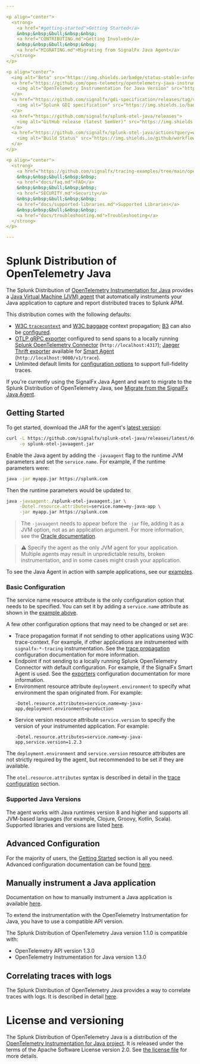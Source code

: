```yaml
---

<p align="center">
  <strong>
    <a href="#getting-started">Getting Started</a>
    &nbsp;&nbsp;&bull;&nbsp;&nbsp;
    <a href="CONTRIBUTING.md">Getting Involved</a>
    &nbsp;&nbsp;&bull;&nbsp;&nbsp;
    <a href="MIGRATING.md">Migrating from SignalFx Java Agent</a>
  </strong>
</p>

<p align="center">
  <img alt="Beta" src="https://img.shields.io/badge/status-stable-informational?style=for-the-badge">
  <a href="https://github.com/open-telemetry/opentelemetry-java-instrumentation/releases/tag/v1.3.0">
    <img alt="OpenTelemetry Instrumentation for Java Version" src="https://img.shields.io/badge/otel-1.3.0-blueviolet?style=for-the-badge">
  </a>
  <a href="https://github.com/signalfx/gdi-specification/releases/tag/v1.0.0">
    <img alt="Splunk GDI specification" src="https://img.shields.io/badge/GDI-1.0.0-blueviolet?style=for-the-badge">
  </a>
  <a href="https://github.com/signalfx/splunk-otel-java/releases">
    <img alt="GitHub release (latest SemVer)" src="https://img.shields.io/github/v/release/signalfx/splunk-otel-java?include_prereleases&style=for-the-badge">
  </a>
  <a href="https://github.com/signalfx/splunk-otel-java/actions?query=workflow%3A%22CI+build%22">
    <img alt="Build Status" src="https://img.shields.io/github/workflow/status/signalfx/splunk-otel-java/CI%20build?style=for-the-badge">
  </a>
</p>

<p align="center">
  <strong>
    <a href="https://github.com/signalfx/tracing-examples/tree/main/opentelemetry-tracing/opentelemetry-java-tracing">Examples</a>
    &nbsp;&nbsp;&bull;&nbsp;&nbsp;
    <a href="docs/faq.md">FAQ</a>
    &nbsp;&nbsp;&bull;&nbsp;&nbsp;
    <a href="SECURITY.md">Security</a>
    &nbsp;&nbsp;&bull;&nbsp;&nbsp;
    <a href="docs/supported-libraries.md">Supported Libraries</a>
    &nbsp;&nbsp;&bull;&nbsp;&nbsp;
    <a href="docs/troubleshooting.md">Troubleshooting</a>
  </strong>
</p>

---
```


<!-- Comments, spacing, empty and new lines in the section below are intentional, please do not modify them! -->
<!--DEV_DOCS_WARNING-->

# Splunk Distribution of OpenTelemetry Java

The Splunk Distribution of [OpenTelemetry Instrumentation for
Java](https://github.com/open-telemetry/opentelemetry-java-instrumentation)
provides a [Java Virtual Machine (JVM)
agent](https://docs.oracle.com/javase/7/docs/api/java/lang/instrument/package-summary.html)
that automatically instruments your Java application to capture and report
distributed traces to Splunk APM.

This distribution comes with the following defaults:

- [W3C `tracecontext`](https://www.w3.org/TR/trace-context/) and [W3C
  baggage](https://www.w3.org/TR/baggage/) context propagation;
  [B3](https://github.com/openzipkin/b3-propagation) can also be
  [configured](https://github.com/signalfx/splunk-otel-java/blob/main/docs/advanced-config.md#trace-propagation-configuration).
- [OTLP gRPC
  exporter](https://github.com/open-telemetry/opentelemetry-specification/blob/main/specification/protocol/README.md)
  configured to send spans to a locally running [Splunk OpenTelemetry
  Connector](https://github.com/signalfx/splunk-otel-collector)
  (`http://localhost:4317`); [Jaeger Thrift
  exporter](https://github.com/signalfx/splunk-otel-java/blob/main/docs/advanced-config.md#trace-exporters)
  available for [Smart Agent](https://github.com/signalfx/signalfx-agent)
  (`http://localhost:9080/v1/trace`).
- Unlimited default limits for [configuration
  options](docs/advanced-config.md#trace-configuration) to support
  full-fidelity traces.

If you're currently using the SignalFx Java Agent and want to
migrate to the Splunk Distribution of OpenTelemetry Java,
see [Migrate from the SignalFx Java Agent](MIGRATING.md).

## Getting Started

To get started, download the JAR for the agent's [latest
version](https://github.com/signalfx/splunk-otel-java/releases/latest/download/splunk-otel-javaagent-all.jar):

```bash
curl -L https://github.com/signalfx/splunk-otel-java/releases/latest/download/splunk-otel-javaagent-all.jar \
     -o splunk-otel-javaagent.jar
```

Enable the Java agent by adding the `-javaagent` flag to the runtime JVM
parameters and set the `service.name`. For example, if the runtime parameters
were:

```bash
java -jar myapp.jar https://splunk.com
```

Then the runtime parameters would be updated to:

```bash
java -javaagent:./splunk-otel-javaagent.jar \
     -Dotel.resource.attributes=service.name=my-java-app \
     -jar myapp.jar https://splunk.com
```

> The `-javaagent` needs to appear before the `-jar` file,
> adding it as a JVM option, not as an application argument. For more
> information, see the [Oracle
> documentation](https://docs.oracle.com/javase/8/docs/technotes/tools/windows/java.html).

> :warning: Specify the agent as the only JVM agent for your application.
> Multiple agents may result in unpredictable results, broken instrumentation,
> and in some cases might crash your application.

To see the Java Agent in action with sample applications, see our
[examples](https://github.com/signalfx/tracing-examples/tree/main/opentelemetry-tracing/opentelemetry-java-tracing).

### Basic Configuration

The service name resource attribute is the only configuration option
that needs to be specified. You can set it by adding a `service.name`
attribute as shown in the [example above](#getting-started).

A few other configuration options that may need to be changed or set are:

- Trace propagation format if not sending to other applications using W3C
  trace-context. For example, if other applications are instrumented with
  `signalfx-*-tracing` instrumentation. See the [trace
  propagation](docs/advanced-config.md#trace-propagation-configuration)
  configuration documentation for more information.
- Endpoint if not sending to a locally running Splunk OpenTelemetry Connector
  with default configuration. For example, if the SignalFx Smart Agent is used.
  See the [exporters](docs/advanced-config.md#trace-exporters) configuration
  documentation for more information.
- Environment resource attribute `deployment.environment` to specify what
  environment the span originated from. For example:
  ```
  -Dotel.resource.attributes=service.name=my-java-app,deployment.environment=production
  ```
- Service version resource attribute `service.version` to specify the version
  of your instrumented application. For example:
  ```
  -Dotel.resource.attributes=service.name=my-java-app,service.version=1.2.3
  ```

The `deployment.environment` and `service.version` resource attributes are not
strictly required by the agent, but recommended to be set if they are
available.

The `otel.resource.attributes` syntax is described in detail in the
[trace configuration](docs/advanced-config.md#trace-configuration) section.

### Supported Java Versions

The agent works with Java runtimes version 8 and higher and supports all
JVM-based languages (for example, Clojure, Groovy, Kotlin, Scala). Supported
libraries and versions are listed [here](docs/supported-libraries.md).

## Advanced Configuration

For the majority of users, the [Getting Started](#getting-started) section is
all you need. Advanced configuration documentation can be found [here](docs/advanced-config.md).

## Manually instrument a Java application

Documentation on how to manually instrument a Java application is available
[here](https://github.com/open-telemetry/opentelemetry-java-instrumentation/blob/main/docs/manual-instrumentation.md).

To extend the instrumentation with the OpenTelemetry Instrumentation for Java,
you have to use a compatible API version.

<!-- IMPORTANT: do not change comments or break those lines below -->
The Splunk Distribution of OpenTelemetry Java version <!--SPLUNK_VERSION-->1.1.0<!--SPLUNK_VERSION--> is compatible
with:

* OpenTelemetry API version <!--OTEL_VERSION-->1.3.0<!--OTEL_VERSION-->
* OpenTelemetry Instrumentation for Java version <!--OTEL_INSTRUMENTATION_VERSION-->1.3.0<!--OTEL_INSTRUMENTATION_VERSION-->

## Correlating traces with logs

The Splunk Distribution of OpenTelemetry Java provides a way
to correlate traces with logs. It is described in detail [here](docs/correlating-traces-with-logs.md).

# License and versioning

The Splunk Distribution of OpenTelemetry Java is a distribution
of the [OpenTelemetry Instrumentation for Java
project](https://github.com/open-telemetry/opentelemetry-java-instrumentation).
It is released under the terms of the Apache Software License version 2.0. See
[the license file](./LICENSE) for more details.
